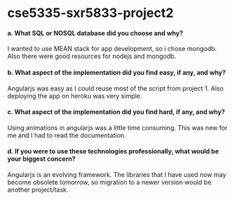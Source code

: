 # cse5335-sxr5833-project2

#### a. What SQL or NOSQL database did you choose and why?
  I wanted to use MEAN stack for app development, so i chose mongodb. Also there were good resources for nodejs and mongodb.

#### b. What aspect of the implementation did you find easy, if any, and why?
  Angularjs was easy as I could reuse most of the script from project 1. Also deploying the app on heroku was very simple.

#### c. What aspect of the implementation did you find hard, if any, and why?
  Using animations in angularjs was a little time consuming. This was new for me and I had to read the documentation.

#### d. If you were to use these technologies professionally, what would be your biggest concern?
  Angularjs is an evolving framework. The libraries that I have used now may become obsolete tomorrow, so migration to a newer version would be another project/task.